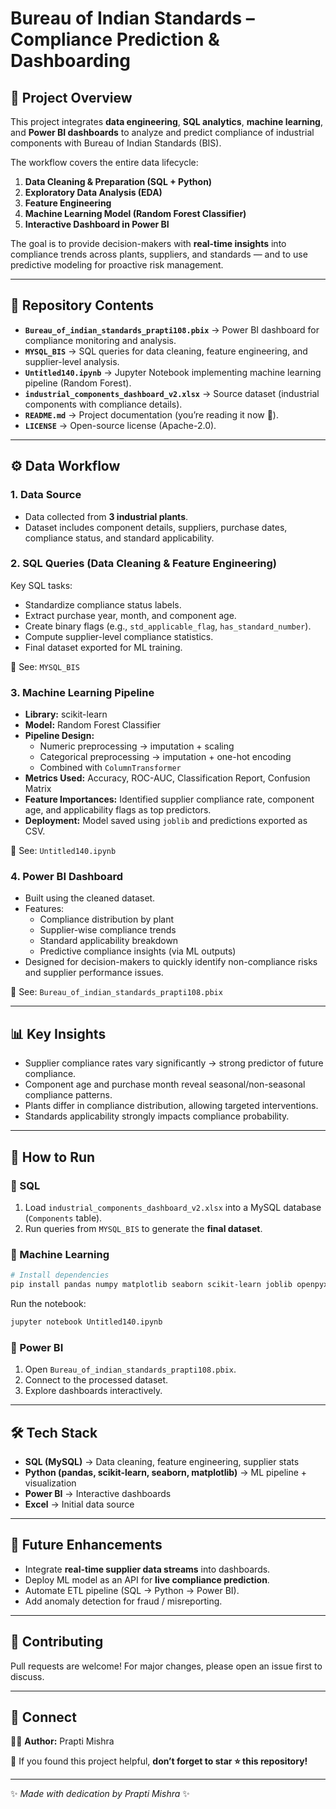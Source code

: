 # Bureau of Indian Standards – Compliance Prediction & Dashboarding  

## 📌 Project Overview  
This project integrates **data engineering**, **SQL analytics**, **machine learning**, and **Power BI dashboards** to analyze and predict compliance of industrial components with Bureau of Indian Standards (BIS).  

The workflow covers the entire data lifecycle:  
1. **Data Cleaning & Preparation (SQL + Python)**  
2. **Exploratory Data Analysis (EDA)**  
3. **Feature Engineering**  
4. **Machine Learning Model (Random Forest Classifier)**  
5. **Interactive Dashboard in Power BI**  

The goal is to provide decision-makers with **real-time insights** into compliance trends across plants, suppliers, and standards — and to use predictive modeling for proactive risk management.  

---

## 📂 Repository Contents  
- **`Bureau_of_indian_standards_prapti108.pbix`** → Power BI dashboard for compliance monitoring and analysis.  
- **`MYSQL_BIS`** → SQL queries for data cleaning, feature engineering, and supplier-level analysis.  
- **`Untitled140.ipynb`** → Jupyter Notebook implementing machine learning pipeline (Random Forest).  
- **`industrial_components_dashboard_v2.xlsx`** → Source dataset (industrial components with compliance details).  
- **`README.md`** → Project documentation (you’re reading it now 🚀).  
- **`LICENSE`** → Open-source license (Apache-2.0).  

---

## ⚙️ Data Workflow  

### 1. **Data Source**  
- Data collected from **3 industrial plants**.  
- Dataset includes component details, suppliers, purchase dates, compliance status, and standard applicability.  

### 2. **SQL Queries (Data Cleaning & Feature Engineering)**  
Key SQL tasks:  
- Standardize compliance status labels.  
- Extract purchase year, month, and component age.  
- Create binary flags (e.g., `std_applicable_flag`, `has_standard_number`).  
- Compute supplier-level compliance statistics.  
- Final dataset exported for ML training.  

📄 See: `MYSQL_BIS`  

### 3. **Machine Learning Pipeline**  
- **Library:** scikit-learn  
- **Model:** Random Forest Classifier  
- **Pipeline Design:**  
  - Numeric preprocessing → imputation + scaling  
  - Categorical preprocessing → imputation + one-hot encoding  
  - Combined with `ColumnTransformer`  
- **Metrics Used:** Accuracy, ROC-AUC, Classification Report, Confusion Matrix  
- **Feature Importances:** Identified supplier compliance rate, component age, and applicability flags as top predictors.  
- **Deployment:** Model saved using `joblib` and predictions exported as CSV.  

📄 See: `Untitled140.ipynb`  

### 4. **Power BI Dashboard**  
- Built using the cleaned dataset.  
- Features:  
  - Compliance distribution by plant  
  - Supplier-wise compliance trends  
  - Standard applicability breakdown  
  - Predictive compliance insights (via ML outputs)  
- Designed for decision-makers to quickly identify non-compliance risks and supplier performance issues.  

📄 See: `Bureau_of_indian_standards_prapti108.pbix`  

---

## 📊 Key Insights  
- Supplier compliance rates vary significantly → strong predictor of future compliance.  
- Component age and purchase month reveal seasonal/non-seasonal compliance patterns.  
- Plants differ in compliance distribution, allowing targeted interventions.  
- Standards applicability strongly impacts compliance probability.  

---

## 🚀 How to Run  

### 🔹 SQL  
1. Load `industrial_components_dashboard_v2.xlsx` into a MySQL database (`Components` table).  
2. Run queries from `MYSQL_BIS` to generate the **final dataset**.  

### 🔹 Machine Learning  
```bash
# Install dependencies
pip install pandas numpy matplotlib seaborn scikit-learn joblib openpyxl
```
Run the notebook:  
```bash
jupyter notebook Untitled140.ipynb
```

### 🔹 Power BI  
1. Open `Bureau_of_indian_standards_prapti108.pbix`.  
2. Connect to the processed dataset.  
3. Explore dashboards interactively.  

---

## 🛠️ Tech Stack  
- **SQL (MySQL)** → Data cleaning, feature engineering, supplier stats  
- **Python (pandas, scikit-learn, seaborn, matplotlib)** → ML pipeline + visualization  
- **Power BI** → Interactive dashboards  
- **Excel** → Initial data source  

---

## 📌 Future Enhancements  
- Integrate **real-time supplier data streams** into dashboards.  
- Deploy ML model as an API for **live compliance prediction**.  
- Automate ETL pipeline (SQL → Python → Power BI).  
- Add anomaly detection for fraud / misreporting.  

---

## 🤝 Contributing  
Pull requests are welcome! For major changes, please open an issue first to discuss.  

---

## 📢 Connect  
👩‍💻 **Author:** Prapti Mishra  

📌 If you found this project helpful, **don’t forget to star ⭐ this repository!**  

---

✨ *Made with dedication by Prapti Mishra* ✨  
